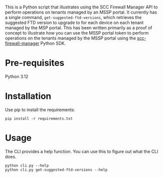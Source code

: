This is a Python script that illustrates using the SCC Firewall Manager API to perform operations on
tenants managed by an MSSP portal. It currently has a single command, `get-suggested-ftd-versions`,
which retrieves the suggested FTD version to upgrade to for each device on each tenant managed by
the MSP portal. This has been written primarily as a proof of concept to illustrate how you can use
the MSSP portal token to perform operations on the tenants managed by the MSSP portal using
the [scc-firewall-manager](https://pypi.org/project/scc-firewall-manager-sdk/) Python SDK.

# Pre-requisites
Python 3.12

# Installation
Use pip to install the requirements:

```shell
pip install -r requirements.txt
```

# Usage

The CLI provides a help function. You can use this to figure out what the CLI does.

```shell
python cli.py --help
python cli.py get-suggested-ftd-versions --help
```


